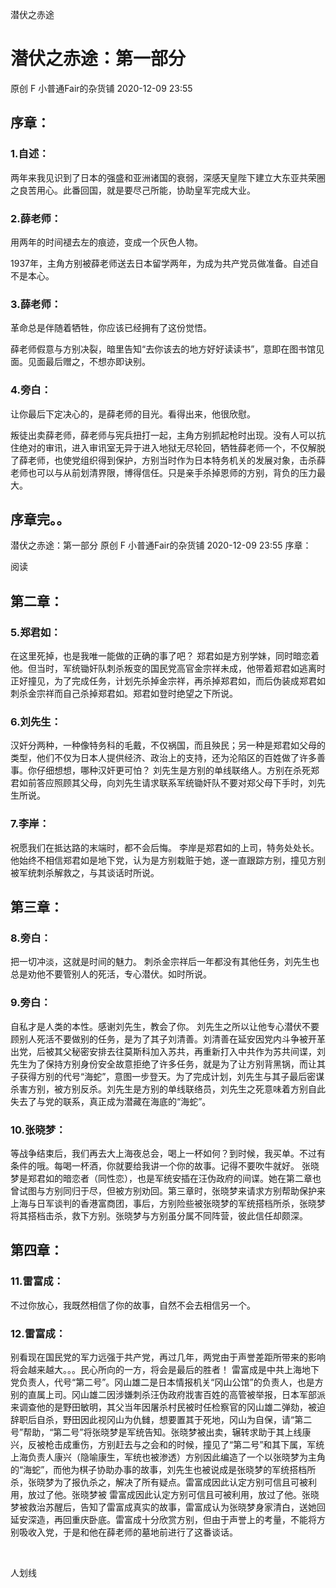 潜伏之赤途
# 潜伏之赤途：第一部分

原创 F 小普通Fair的杂货铺 2020-12-09 23:55

## 序章：

### 1.自述：
两年来我见识到了日本的强盛和亚洲诸国的衰弱，深感天皇陛下建立大东亚共荣圈之良苦用心。此番回国，就是要尽己所能，协助皇军完成大业。

### 2.薛老师：
用两年的时间褪去左的痕迹，变成一个灰色人物。

1937年，主角方别被薛老师送去日本留学两年，为成为共产党员做准备。自述自不是本心。

### 3.薛老师：
革命总是伴随着牺牲，你应该已经拥有了这份觉悟。

薛老师假意与方别决裂，暗里告知“去你该去的地方好好读读书”，意即在图书馆见面。见面最后赠之，不想亦即诀别。

### 4.旁白：
让你最后下定决心的，是薛老师的目光。看得出来，他很欣慰。

叛徒出卖薛老师，薛老师与宪兵扭打一起，主角方别抓起枪时出现。没有人可以抗住绝对的审讯，进入审讯室无异于进入地狱无尽轮回，牺牲薛老师一个，不仅解脱了薛老师，也使党组织得到保护，方别当时作为日本特务机关的发展对象，击杀薛老师也可以与从前划清界限，博得信任。只是亲手杀掉恩师的方别，背负的压力最大。

## 序章完。。


潜伏之赤途：第一部分
原创 F 小普通Fair的杂货铺 2020-12-09 23:55
序章：




阅读

## 第二章：
### 5.郑君如：
在这里死掉，也是我唯一能做的正确的事了吧？
郑君如是方别学妹，同时暗恋着他。但当时，军统锄奸队刺杀叛变的国民党高官金宗祥未成，他带着郑君如逃离时正好撞见，为了完成任务，计划先杀掉金宗祥，再杀掉郑君如，而后伪装成郑君如刺杀金宗祥而自己杀掉郑君如。郑君如登时绝望之下所说。
### 6.刘先生：
汉奸分两种，一种像特务科的毛戴，不仅祸国，而且殃民；另一种是郑君如父母的类型，他们不仅为日本人提供经济、政治上的支持，还为沦陷区的百姓做了许多善事。你仔细想想，哪种汉奸更可怕？
刘先生是方别的单线联络人。方别在杀死郑君如前答应照顾其父母，向刘先生请求联系军统锄奸队不要对郑父母下手时，刘先生所说。
### 7.李岸：
祝愿我们在抵达路的末端时，都不会后悔。
李岸是郑君如的上司，特务处处长。他始终不相信郑君如是地下党，认为是方别栽赃于她，遂一直跟踪方别，撞见方别被军统刺杀解救之，与其谈话时所说。
## 第三章：
### 8.旁白：
把一切冲淡，这就是时间的魅力。
刺杀金宗祥后一年都没有其他任务，刘先生也总是劝他不要管别人的死活，专心潜伏。如时所说。
### 9.旁白：
自私才是人类的本性。感谢刘先生，教会了你。
刘先生之所以让他专心潜伏不要顾别人死活不要做别的任务，是为了其子刘清善。刘清善在延安因党内斗争被开革出党，后被其父秘密安排去往莫斯科加入苏共，再重新打入中共作为苏共间谍，刘先生为了保持方别身份安全故意拒绝了许多任务，就是为了让方别背黑锅，而让其子获得方别的代号“海蛇”，意图一步登天。为了完成计划，刘先生与其子最后密谋杀害方别，被方别反杀。刘先生是方别的单线联络员，刘先生之死意味着方别自此失去了与党的联系，真正成为潜藏在海底的“海蛇”。
### 10.张晓梦：
等战争结束后，我们再去大上海夜总会，喝上一杯如何？到时候，我买单。不过有条件的哦。每喝一杯酒，你就要给我讲一个你的故事。记得不要吹牛就好。
张晓梦是郑君如的暗恋者（同性恋），也是军统安插在汪伪政府的间谍。她在第二章也曾试图与方别同归于尽，但被方别劝回。第三章时，张晓梦来请求方别帮助保护来上海与日军谈判的香港富商团，事后，方别险些被张晓梦的军统搭档所杀，张晓梦将其搭档击杀，救下方别。张晓梦与方别虽分属不同阵营，彼此信任却颇深。
## 第四章：
### 11.雷富成：
不过你放心，我既然相信了你的故事，自然不会去相信另一个。
### 12.雷富成：
别看现在国民党的军力远强于共产党，再过几年，两党由于声誉差距所带来的影响将会越来越大。。。民心所向的一方，将会是最后的胜者！
雷富成是中共上海地下党负责人，代号“第二号”。冈山雄二是日本情报机关“冈山公馆”的负责人，也是方别的直属上司。冈山雄二因涉嫌刺杀汪伪政府戕害百姓的高管被举报，日本军部派来调查他的是野田敏明，其父当年因屠杀村民被时任检察官的冈山雄二弹劾，被迫辞职后自杀，野田因此视冈山为仇雠，想要置其于死地，冈山为自保，请“第二号”帮助，“第二号”将张晓梦是军统告知。张晓梦被出卖，辗转求助于其上线康兴，反被枪击成重伤，方别赶去与之会和的时候，撞见了“第二号”和其下属，军统上海负责人康兴（隐喻康生，军统也被渗透）方别因此编造了一个以张晓梦为主角的“海蛇”，而他为棋子协助办事的故事，刘先生也被说成是张晓梦的军统搭档所杀，张晓梦为了报仇杀之，解决了所有疑点。雷富成因此认定方别可信且可被利用，放过了他。张晓梦被
雷富成因此认定方别可信且可被利用，放过了他。张晓梦被救治苏醒后，告知了雷富成真实的故事，雷富成认为张晓梦身家清白，送她回延安深造，再回重庆卧底。雷富成十分欣赏方别，但由于声誉上的考量，不能将方别吸收入党，于是和他在薛老师的墓地前进行了这番谈话。


​

人划线

